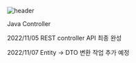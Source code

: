 ![header](https://capsule-render.vercel.app/api?type=wave&color=auto&height=300&animation=blink&section=header&text=Cheese%20Popcorn.&fontSize=90)

Java Controller

2022/11/05 REST controller API 최종 완성

2022/11/07
Entity -> DTO 변환 작업 추가 예정
